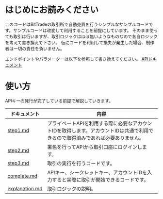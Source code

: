 # はじめにお読みください
このコードはBitTradeの取引所で自動売買を行うシンプルなサンプルコードです。サンプルコードは改変して利用することを前提にしています。
そのまま使っても取引は行いますが、取引ロジックはほぼ無いようなものなので各自ロジックを考えて書き換えて下さい。
仮にコードを利用して損失が発生した場合、制作者は一切の責任を負いません。

エンドポイントやパラメーターは以下を参照して書き換えてください。
[APIドキュメント](https://github.com/BitTrade-Inc/BitTrade-api-docs)

# 使い方
APIキーの発行が完了している前提で解説していきます。

ドキュメント | 内容
------------ | ------------
[step1.md](./step1.md) | プライベートAPIを利用する際に必要なアカウントIDを取得します。アカウントIDは共通で利用できるので取得済みであれば必要ありません。
[step2.md](./step2.md) | 署名を行ってAPIから取引口座にログインします。
[step3.md](./step3.md) | 取引の実行を行うコードです。
[complete.md](./complete.md) | APIキー、シークレットキー、アカウントIDを入力すると実際に取引が開始できるコードです。
[explanation.md](./explanation.md) | 取引ロジックの説明。
